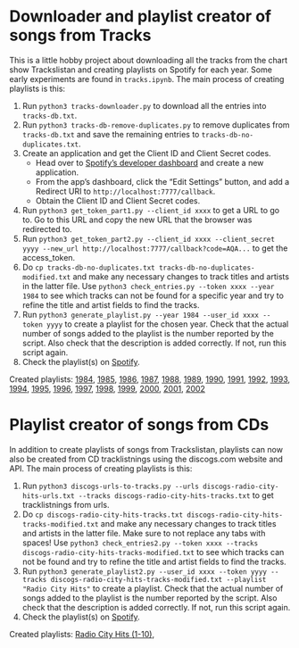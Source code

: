 # Downloader and playlist creator of songs from Tracks

This is a little hobby project about downloading all the tracks from the chart show Trackslistan and creating playlists on Spotify for each year. Some early experiments are found in `tracks.ipynb`. The main process of creating playlists is this:

1. Run `python3 tracks-downloader.py` to download all the entries into `tracks-db.txt`.
2. Run `python3 tracks-db-remove-duplicates.py` to remove duplicates from `tracks-db.txt` and save the remaining entries to `tracks-db-no-duplicates.txt`.
3. Create an application and get the Client ID and Client Secret codes.
   - Head over to [Spotify’s developer dashboard](https://developer.spotify.com/dashboard/) and create a new application.
   - From the app’s dashboard, click the “Edit Settings” button, and add a Redirect URI to `http://localhost:7777/callback`.
   - Obtain the Client ID and Client Secret codes.
4. Run `python3 get_token_part1.py --client_id xxxx` to get a URL to go to. Go to this URL and copy the new URL that the browser was redirected to.
5. Run `python3 get_token_part2.py --client_id xxxx --client_secret yyyy --new_url http://localhost:7777/callback?code=AQA...` to get the access_token.
6. Do `cp tracks-db-no-duplicates.txt tracks-db-no-duplicates-modified.txt` and make any necessary changes to track titles and artists in the latter file. Use `python3 check_entries.py --token xxxx --year 1984` to see which tracks can not be found for a specific year and try to refine the title and artist fields to find the tracks.
7. Run `python3 generate_playlist.py --year 1984 --user_id xxxx --token yyyy` to create a playlist for the chosen year. Check that the actual number of songs added to the playlist is the number reported by the script. Also check that the description is added correctly. If not, run this script again.
8. Check the playlist(s) on [Spotify](https://open.spotify.com/).

Created playlists: 
[1984](https://open.spotify.com/playlist/67pojpAPXQyuJoWcrux7l7?si=789c4d0ff75d4e87), 
[1985](https://open.spotify.com/playlist/3kIzWFkqs9mJLF0rFoaWGC?si=50385ee944e34a5b),
[1986](https://open.spotify.com/playlist/5pgDslSqmqrBc7WbNnZAXT?si=e2d1cec91f974d77),
[1987](https://open.spotify.com/playlist/0tpCSF6NMNqLIP4RtOzUtD?si=300a842bf4884d36),
[1988](https://open.spotify.com/playlist/11Ho0qfPpE5EPlUJLADRbr?si=ca021da263ac48c0),
[1989](https://open.spotify.com/playlist/3LtpewojvCzYAkhYmDiOkb?si=8b7bbb77fc274ad8),
[1990](https://open.spotify.com/playlist/3MtaDfkyOUMn7mnsJPruM3?si=f6fdb56add374183),
[1991](https://open.spotify.com/playlist/4IJDLK5dkBdGsV4tXm5TVf?si=95f50a737e774b19),
[1992](https://open.spotify.com/playlist/6SxEsQ9APgcJpu2X53OTEv?si=15bb650ba091406e),
[1993](https://open.spotify.com/playlist/2sGwsQ38uNd3AbjKpjx5dj?si=fbb4be5230bf46a4),
[1994](https://open.spotify.com/playlist/5XiBjEIQcV0bbBmUHC3fhF?si=f187b8a8defa41ca),
[1995](https://open.spotify.com/playlist/7GwKO47RhIays4UVzzs8Hz?si=2508208b96df427f),
[1996](https://open.spotify.com/playlist/1EhhbvIV5XKUvnii14hcBg?si=0504db68770c4ab9),
[1997](https://open.spotify.com/playlist/2u4wWidtrza84XsmBO2M4j?si=84213881a81e4e6d),
[1998](https://open.spotify.com/playlist/2xhSoiBYsUAbjJ4PkFYYHj?si=fda008dd92df4fff),
[1999](https://open.spotify.com/playlist/5P86GioG3OSjlO3f8Vcp0U?si=7482d1c616b54c39),
[2000](https://open.spotify.com/playlist/4hVHOWNNlwS3A6lDdKNscA?si=e2eb81c8da604cc7),
[2001](https://open.spotify.com/playlist/7CDsEGz5CwUxMHn1dJOQcb?si=3d489a259a074712),
[2002](https://open.spotify.com/playlist/0IWLTdpAwMPbneNhVlq6t5?si=a38f002e2c314b1d)

# Playlist creator of songs from CDs

In addition to create playlists of songs from Trackslistan, playlists can now also be created from CD tracklistnings using the discogs.com website and API. The main process of creating playlists is this:

1. Run `python3 discogs-urls-to-tracks.py --urls discogs-radio-city-hits-urls.txt --tracks discogs-radio-city-hits-tracks.txt` to get tracklistnings from urls.
2. Do `cp discogs-radio-city-hits-tracks.txt discogs-radio-city-hits-tracks-modified.txt` and make any necessary changes to track titles and artists in the latter file. Make sure to not replace any tabs with spaces! Use `python3 check_entries2.py --token xxxx --tracks discogs-radio-city-hits-tracks-modified.txt` to see which tracks can not be found and try to refine the title and artist fields to find the tracks.
3. Run `python3 generate_playlist2.py --user_id xxxx --token yyyy --tracks discogs-radio-city-hits-tracks-modified.txt --playlist "Radio City Hits"` to create a playlist. Check that the actual number of songs added to the playlist is the number reported by the script. Also check that the description is added correctly. If not, run this script again.
4. Check the playlist(s) on [Spotify](https://open.spotify.com/).

Created playlists: 
[Radio City Hits (1-10)](https://open.spotify.com/playlist/1BSz0xq4MCwBanQLFpHX24?si=7da0aab275ac4ae3), 
